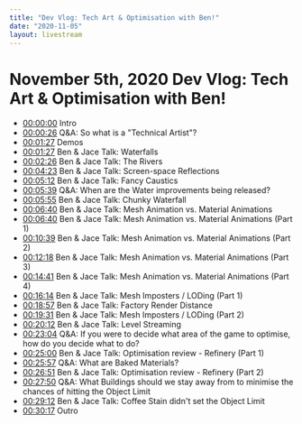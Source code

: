 ```yaml
---
title: "Dev Vlog: Tech Art & Optimisation with Ben!"
date: "2020-11-05"
layout: livestream
---
```

# November 5th, 2020 Dev Vlog: Tech Art & Optimisation with Ben!
* [00:00:00](https://youtu.be/omjFqZQV9fI?t=0) Intro
* [00:00:26](https://youtu.be/omjFqZQV9fI?t=26) Q&A: So what is a "Technical Artist"?
* [00:01:27](https://youtu.be/omjFqZQV9fI?t=87) Demos
* [00:01:27](https://youtu.be/omjFqZQV9fI?t=87) Ben & Jace Talk: Waterfalls
* [00:02:26](https://youtu.be/omjFqZQV9fI?t=146) Ben & Jace Talk: The Rivers
* [00:04:23](https://youtu.be/omjFqZQV9fI?t=263) Ben & Jace Talk: Screen-space Reflections
* [00:05:12](https://youtu.be/omjFqZQV9fI?t=312) Ben & Jace Talk: Fancy Caustics
* [00:05:39](https://youtu.be/omjFqZQV9fI?t=339) Q&A: When are the Water improvements being released?
* [00:05:55](https://youtu.be/omjFqZQV9fI?t=355) Ben & Jace Talk: Chunky Waterfall
* [00:06:40](https://youtu.be/omjFqZQV9fI?t=400) Ben & Jace Talk: Mesh Animation vs. Material Animations
* [00:06:40](https://youtu.be/omjFqZQV9fI?t=400) Ben & Jace Talk: Mesh Animation vs. Material Animations (Part 1)
* [00:10:39](https://youtu.be/omjFqZQV9fI?t=639) Ben & Jace Talk: Mesh Animation vs. Material Animations (Part 2)
* [00:12:18](https://youtu.be/omjFqZQV9fI?t=738) Ben & Jace Talk: Mesh Animation vs. Material Animations (Part 3)
* [00:14:41](https://youtu.be/omjFqZQV9fI?t=881) Ben & Jace Talk: Mesh Animation vs. Material Animations (Part 4)
* [00:16:14](https://youtu.be/omjFqZQV9fI?t=974) Ben & Jace Talk: Mesh Imposters / LODing (Part 1)
* [00:18:57](https://youtu.be/omjFqZQV9fI?t=1137) Ben & Jace Talk: Factory Render Distance
* [00:19:31](https://youtu.be/omjFqZQV9fI?t=1171) Ben & Jace Talk: Mesh Imposters / LODing (Part 2)
* [00:20:12](https://youtu.be/omjFqZQV9fI?t=1212) Ben & Jace Talk: Level Streaming
* [00:23:04](https://youtu.be/omjFqZQV9fI?t=1384) Q&A: If you were to decide what area of the game to optimise, how do you decide what to do?
* [00:25:00](https://youtu.be/omjFqZQV9fI?t=1500) Ben & Jace Talk: Optimisation review - Refinery (Part 1)
* [00:25:57](https://youtu.be/omjFqZQV9fI?t=1557) Q&A: What are Baked Materials?
* [00:26:51](https://youtu.be/omjFqZQV9fI?t=1611) Ben & Jace Talk: Optimisation review - Refinery (Part 2)
* [00:27:50](https://youtu.be/omjFqZQV9fI?t=1670) Q&A: What Buildings should we stay away from to minimise the chances of hitting the Object Limit
* [00:29:12](https://youtu.be/omjFqZQV9fI?t=1752) Ben & Jace Talk: Coffee Stain didn't set the Object Limit
* [00:30:17](https://youtu.be/omjFqZQV9fI?t=1817) Outro
